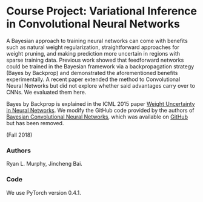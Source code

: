# Course Project: Variational Inference in Convolutional Neural Networks

A Bayesian approach to training neural networks can come with benefits such
as natural weight regularization, straightforward approaches for weight pruning,
and making prediction more uncertain in regions with sparse training data. Previous work showed that feedforward networks could be trained in the Bayesian
framework via a backpropagation strategy (Bayes by Backprop) and demonstrated
the aforementioned benefits experimentally. A recent paper extended the method
to Convolutional Neural Networks but did not explore whether said advantages
carry over to CNNs. We evaluated them here.  

Bayes by Backprop is explained in the ICML 2015 paper [Weight Uncertainty in Neural Networks](https://arxiv.org/abs/1505.05424).
We modify the GitHub code provided by the authors of [Bayesian Convolutional Neural Networks](https://arxiv.org/abs/1806.05978v4), which was available on [GitHub](https://github.com/felix-laumann/Bayesian_CNN) but has been removed. 
	
(Fall 2018)

### Authors

Ryan L. Murphy, Jincheng Bai.  

### Code
We use PyTorch version 0.4.1.
 